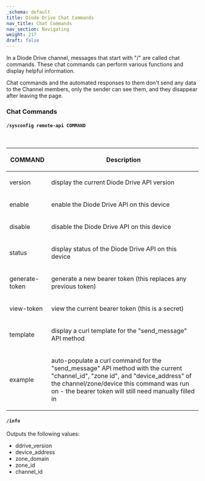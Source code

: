 ```yaml
---
_schema: default
title: Diode Drive Chat Commands
nav_title: Chat Commands
nav_section: Navigating
weight: 217
draft: false
---
```

In a Diode Drive channel, messages that start with "/" are called chat commands. These chat commands can perform various functions and display helpful information.

Chat commands and the automated responses to them don't send any data to the Channel members, only the sender can see them, and they disappear after leaving the page.

### **Chat Commands**

#### **`/sysconfig remote-api COMMAND`**

&nbsp;

<table><thead><tr><th><p><strong>COMMAND</strong></p></th><th><p><strong>Description</strong></p></th></tr></thead><tbody><tr><td><p>version</p></td><td><p>display the current Diode Drive API version</p></td></tr><tr><td><p>enable</p></td><td><p>enable the Diode Drive API on this device</p></td></tr><tr><td><p>disable</p></td><td><p>disable the Diode Drive API on this device</p></td></tr><tr><td><p>status</p></td><td><p>display status of the Diode Drive API on this device</p></td></tr><tr><td><p>generate-token</p></td><td><p>generate a new bearer token (this replaces any previous token)</p></td></tr><tr><td><p>view-token</p></td><td><p>view the current bearer token (this is a secret)</p></td></tr><tr><td><p>template</p></td><td><p>display a curl template for the "send_message" API method</p></td></tr><tr><td><p>example</p></td><td><p>auto-populate a curl command for the "send_message" API method with the current "channel_id", "zone id", and "device_address" of the channel/zone/device this command was run on - the bearer token will still need manually filled in</p></td></tr></tbody></table>

#### **`/info`**

Outputs the following values:

* ddrive\_version
* device\_address
* zone\_domain
* zone\_id
* channel\_id